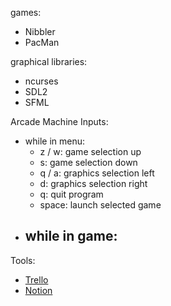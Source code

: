 games:
- Nibbler
- PacMan

graphical libraries:
- ncurses
- SDL2
- SFML

Arcade Machine Inputs:
- while in menu:
  - z / w: game selection up
  - s: game selection down
  - q / a: graphics selection left
  - d: graphics selection right
  - q: quit program
  - space: launch selected game
- while in game: 
  - 

Tools:
- [Trello](https://trello.com/b/sS5j02Vy/arcade)
- [Notion](https://www.notion.so/Getting-Started-47989d69e1c34270a9f572805ccd4009)
